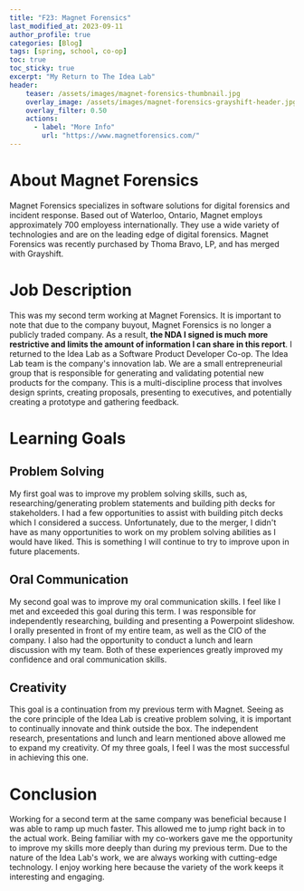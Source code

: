 ```yaml
---
title: "F23: Magnet Forensics"
last_modified_at: 2023-09-11
author_profile: true
categories: [Blog]
tags: [spring, school, co-op]
toc: true
toc_sticky: true
excerpt: "My Return to The Idea Lab"
header:
    teaser: /assets/images/magnet-forensics-thumbnail.jpg
    overlay_image: /assets/images/magnet-forensics-grayshift-header.jpg
    overlay_filter: 0.50
    actions:
      - label: "More Info"
        url: "https://www.magnetforensics.com/"
---
```


# About Magnet Forensics
Magnet Forensics specializes in software solutions for digital forensics and incident response. Based out of Waterloo, Ontario, Magnet employs approximately 700 employess internationally. They use a wide variety of technologies and are on the leading edge of digital forensics. Magnet Forensics was recently purchased by Thoma Bravo, LP, and has merged with Grayshift.

# Job Description
This was my second term working at Magnet Forensics. It is important to note that due to the company buyout, Magnet Forensics is no longer a publicly traded company. As a result, **the NDA I signed is much more restrictive and limits the amount of information I can share in this report**. I returned to the Idea Lab as a Software Product Developer Co-op. The Idea Lab team is the company's innovation lab. We are a small entrepreneurial group that is responsible for generating and validating potential new products for the company. This is a multi-discipline process that involves design sprints, creating proposals, presenting to executives, and potentially creating a prototype and gathering feedback.

# Learning Goals
## Problem Solving
My first goal was to improve my problem solving skills, such as, researching/generating problem statements and building pith decks for stakeholders. I had a few opportunities to assist with building pitch decks which I considered a success. Unfortunately, due to the merger, I didn't have as many opportunities to work on my problem solving abilities as I would have liked. This is something I will continue to try to improve upon in future placements.

## Oral Communication
My second goal was to improve my oral communication skills. I feel like I met and exceeded this goal during this term. I was responsible for independently researching, building and presenting a Powerpoint slideshow. I orally presented in front of my entire team, as well as the CIO of the company. I also had the opportunity to conduct a lunch and learn discussion with my team. Both of these experiences greatly improved my confidence and oral communication skills.

## Creativity
This goal is a continuation from my previous term with Magnet. Seeing as the core principle of the Idea Lab is creative problem solving, it is important to continually innovate and think outside the box. The independent research, presentations and lunch and learn mentioned above allowed me to expand my creativity. Of my three goals, I feel I was the most successful in achieving this one.

# Conclusion
Working for a second term at the same company was beneficial because I was able to ramp up much faster. This allowed me to jump right back in to the actual work. Being familiar with my co-workers gave me the opportunity to improve my skills more deeply than during my previous term. Due to the nature of the Idea Lab's work, we are always working with cutting-edge technology. I enjoy working here because the variety of the work keeps it interesting and engaging.